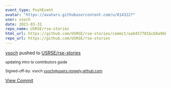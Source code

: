 ```yaml
---
event_type: PushEvent
avatar: "https://avatars.githubusercontent.com/u/814322?"
user: vsoch
date: 2021-03-31
repo_name: USRSE/rse-stories
html_url: https://github.com/USRSE/rse-stories/commit/aab457781bcb8a9bb69974f8379b7a89cf735a94
repo_url: https://github.com/USRSE/rse-stories
---
```


<a href='https://github.com/vsoch' target='_blank'>vsoch</a> pushed to <a href='https://github.com/USRSE/rse-stories' target='_blank'>USRSE/rse-stories</a>

<small>updating intro to contributors guide

Signed-off-by: vsoch <vsoch@users.noreply.github.com></small>

<a href='https://github.com/USRSE/rse-stories/commit/aab457781bcb8a9bb69974f8379b7a89cf735a94' target='_blank'>View Commit</a>